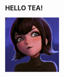 ## HELLO TEA!
 <img
                            src="/image.jpg"
                            alt="1BitLog"
                            width="175"
                            class="mb-4"
                        />
